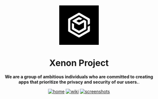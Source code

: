 <p align="center">
  <a href="https://www.xenongroup.tech/"><img src="https://raw.githubusercontent.com/Xenon-project/.github/main/profile/2.png" height="128" width="128" alt="Archcraft"></a>
</p>

<h1 align="center">Xenon Project</h1>




<p align="center">
<b>We are a group of ambitious individuals who are committed to creating apps that prioritize the privacy and security of our users.</i></b>.
</p>

<p align="center">
  <a href="https://www.xenongroup.tech/" target="_blank"><img alt="home" src="https://img.shields.io/badge/WEBSITE-darkblue?style=flat-square"></a>
  <a href="https://twitter.com/XenonTeam_" target="_blank"><img alt="wiki" src="https://img.shields.io/badge/TWITTER-red?style=flat-square"></a>
  <a href="https://www.xenongroup.tech/#Our%20Apps" target="_blank"><img alt="screenshots" src="https://img.shields.io/badge/APPS-purple?style=flat-square"></a>
</p>
